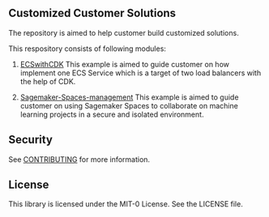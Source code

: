 ## Customized Customer Solutions 

The repository is aimed to help customer build customized solutions. 

This respository consists of following modules:
1. [ECSwithCDK](https://github.com/aws-samples/amazon-ecs-cdk-examples/tree/main/ECSwithCDK)
This example is aimed to guide customer on how implement one ECS Service which is a target of two load balancers with the help of CDK.

2. [Sagemaker-Spaces-management](https://github.com/aws-samples/amazon-ecs-cdk-examples/tree/main/Sagemaker-Spaces-management)
This example is aimed to guide customer on using Sagemaker Spaces to collaborate on machine learning projects in a secure and isolated environment.

## Security

See [CONTRIBUTING](CONTRIBUTING.md#security-issue-notifications) for more information.

## License

This library is licensed under the MIT-0 License. See the LICENSE file.

